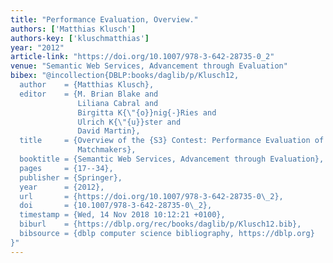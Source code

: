 ```yaml
---
title: "Performance Evaluation, Overview."
authors: ['Matthias Klusch']
authors-key: ['kluschmatthias']
year: "2012"
article-link: "https://doi.org/10.1007/978-3-642-28735-0_2"
venue: "Semantic Web Services, Advancement through Evaluation"
bibex: "@incollection{DBLP:books/daglib/p/Klusch12,
  author    = {Matthias Klusch},
  editor    = {M. Brian Blake and
               Liliana Cabral and
               Birgitta K{\"{o}}nig{-}Ries and
               Ulrich K{\"{u}}ster and
               David Martin},
  title     = {Overview of the {S3} Contest: Performance Evaluation of Semantic Service
               Matchmakers},
  booktitle = {Semantic Web Services, Advancement through Evaluation},
  pages     = {17--34},
  publisher = {Springer},
  year      = {2012},
  url       = {https://doi.org/10.1007/978-3-642-28735-0\_2},
  doi       = {10.1007/978-3-642-28735-0\_2},
  timestamp = {Wed, 14 Nov 2018 10:12:21 +0100},
  biburl    = {https://dblp.org/rec/books/daglib/p/Klusch12.bib},
  bibsource = {dblp computer science bibliography, https://dblp.org}
}"
---
```

